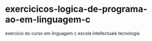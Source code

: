 # exercicicos-logica-de-programa-ao-em-linguagem-c
exercicio do curso em linguagem c escola intellectuale tecnologia
